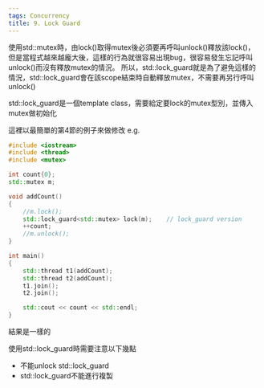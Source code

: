 ```yaml
---
tags: Concurrency
title: 9. Lock Guard
---
```


使用std::mutex時，由lock()取得mutex後必須要再呼叫unlock()釋放該lock()，但是當程式越來越龐大後，這樣的行為就很容易出現bug，很容易發生忘記呼叫unlock()而沒有釋放mutex的情況。
所以，std::lock_guard就是為了避免這樣的情況，std::lock_guard會在該scope結束時自動釋放mutex，不需要再另行呼叫unlock()

std::lock_guard是一個template class，需要給定要lock的mutex型別，並傳入mutex做初始化

這裡以最簡單的第4節的例子來做修改
e.g.
```cpp
#include <iostream>
#include <thread>
#include <mutex>

int count{0};
std::mutex m;

void addCount()
{
    //m.lock();
    std::lock_guard<std::mutex> lock(m);    // lock_guard version
    ++count;
    //m.unlock();
}

int main()
{
    std::thread t1(addCount);
    std::thread t2(addCount);
    t1.join();
    t2.join();

    std::cout << count << std::endl;
}
```

結果是一樣的

使用std::lock_guard時需要注意以下幾點
- 不能unlock std::lock_guard
- std::lock_guard不能進行複製